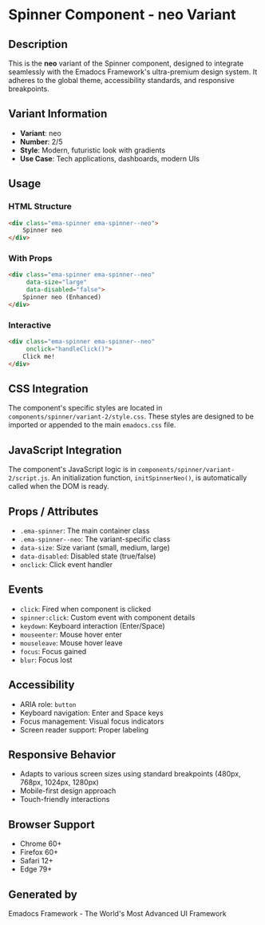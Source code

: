 # Spinner Component - neo Variant

## Description
This is the **neo** variant of the Spinner component, designed to integrate seamlessly with the Emadocs Framework's ultra-premium design system. It adheres to the global theme, accessibility standards, and responsive breakpoints.

## Variant Information
- **Variant**: neo
- **Number**: 2/5
- **Style**: Modern, futuristic look with gradients
- **Use Case**: Tech applications, dashboards, modern UIs

## Usage

### HTML Structure
```html
<div class="ema-spinner ema-spinner--neo">
    Spinner neo
</div>
```

### With Props
```html
<div class="ema-spinner ema-spinner--neo" 
     data-size="large" 
     data-disabled="false">
    Spinner neo (Enhanced)
</div>
```

### Interactive
```html
<div class="ema-spinner ema-spinner--neo" 
     onclick="handleClick()">
    Click me!
</div>
```

## CSS Integration
The component's specific styles are located in `components/spinner/variant-2/style.css`. These styles are designed to be imported or appended to the main `emadocs.css` file.

## JavaScript Integration
The component's JavaScript logic is in `components/spinner/variant-2/script.js`. An initialization function, `initSpinnerNeo()`, is automatically called when the DOM is ready.

## Props / Attributes
- `.ema-spinner`: The main container class
- `.ema-spinner--neo`: The variant-specific class
- `data-size`: Size variant (small, medium, large)
- `data-disabled`: Disabled state (true/false)
- `onclick`: Click event handler

## Events
- `click`: Fired when component is clicked
- `spinner:click`: Custom event with component details
- `keydown`: Keyboard interaction (Enter/Space)
- `mouseenter`: Mouse hover enter
- `mouseleave`: Mouse hover leave
- `focus`: Focus gained
- `blur`: Focus lost

## Accessibility
- ARIA role: `button`
- Keyboard navigation: Enter and Space keys
- Focus management: Visual focus indicators
- Screen reader support: Proper labeling

## Responsive Behavior
- Adapts to various screen sizes using standard breakpoints (480px, 768px, 1024px, 1280px)
- Mobile-first design approach
- Touch-friendly interactions

## Browser Support
- Chrome 60+
- Firefox 60+
- Safari 12+
- Edge 79+

## Generated by
Emadocs Framework - The World's Most Advanced UI Framework
